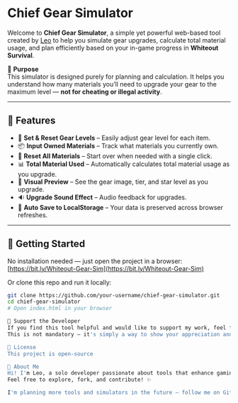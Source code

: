 # Chief Gear Simulator

Welcome to **Chief Gear Simulator**, a simple yet powerful web-based tool created by [Leo](https://github.com/leo-ilys) to help you simulate gear upgrades, calculate total material usage, and plan efficiently based on your in-game progress in **Whiteout Survival**.

🎯 **Purpose**  
This simulator is designed purely for planning and calculation. It helps you understand how many materials you’ll need to upgrade your gear to the maximum level — **not for cheating or illegal activity**.

---

## 🌟 Features

- 🔧 **Set & Reset Gear Levels** – Easily adjust gear level for each item.
- 📦 **Input Owned Materials** – Track what materials you currently own.
- 🔄 **Reset All Materials** – Start over when needed with a single click.
- 📊 **Total Material Used** – Automatically calculates total material usage as you upgrade.
- 🎨 **Visual Preview** – See the gear image, tier, and star level as you upgrade.
- 🔉 **Upgrade Sound Effect** – Audio feedback for upgrades.
- 💾 **Auto Save to LocalStorage** – Your data is preserved across browser refreshes.

---

## 🚀 Getting Started

No installation needed — just open the project in a browser:
[https://bit.ly/Whiteout-Gear-Sim](https://bit.ly/Whiteout-Gear-Sim)

Or clone this repo and run it locally:

```bash
git clone https://github.com/your-username/chief-gear-simulator.git
cd chief-gear-simulator
# Open index.html in your browser

🤝 Support the Developer
If you find this tool helpful and would like to support my work, feel free to donate!
This is not mandatory — it's simply a way to show your appreciation and support future updates ❤️

📜 License
This project is open-source

👋 About Me
Hi! I'm Leo, a solo developer passionate about tools that enhance gaming experience and productivity.
Feel free to explore, fork, and contribute! ✨

I'm planning more tools and simulators in the future — follow me on GitHub and stay updated 🚀
